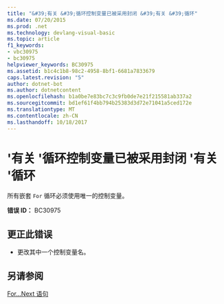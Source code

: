 ```yaml
---
title: "&#39;有关 &#39;循环控制变量已被采用封闭 &#39;有关 &#39;循环"
ms.date: 07/20/2015
ms.prod: .net
ms.technology: devlang-visual-basic
ms.topic: article
f1_keywords:
- vbc30975
- bc30975
helpviewer_keywords: BC30975
ms.assetid: b1c4c1b8-98c2-4958-8bf1-6681a7833679
caps.latest.revision: "5"
author: dotnet-bot
ms.author: dotnetcontent
ms.openlocfilehash: b1a0be7e83bc7c3c9fb0de7e21f215581ab337a2
ms.sourcegitcommit: bd1ef61f4bb794b25383d3d72e71041a5ced172e
ms.translationtype: MT
ms.contentlocale: zh-CN
ms.lasthandoff: 10/18/2017
---
```

# <a name="39for39-loop-control-variable-already-in-use-by-an-enclosing-39for39-loop"></a>&#39;有关 &#39;循环控制变量已被采用封闭 &#39;有关 &#39;循环
所有嵌套 `For` 循环必须使用唯一的控制变量。  
  
 **错误 ID：** BC30975  
  
## <a name="to-correct-this-error"></a>更正此错误  
  
-   更改其中一个控制变量名。  
  
## <a name="see-also"></a>另请参阅  
 [For...Next 语句](../../visual-basic/language-reference/statements/for-next-statement.md)
